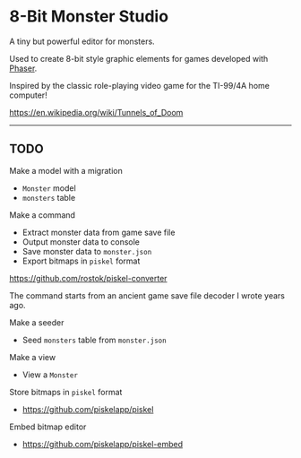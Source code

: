 # 8-Bit Monster Studio

A tiny but powerful editor for monsters.

Used to create 8-bit style graphic elements for games developed with [Phaser](https://phaser.io/).

Inspired by the classic role-playing video game for the TI-99/4A home computer!

<https://en.wikipedia.org/wiki/Tunnels_of_Doom>

---

## TODO

Make a model with a migration

* `Monster` model
* `monsters` table

Make a command

* Extract monster data from game save file
* Output monster data to console
* Save monster data to `monster.json`
* Export bitmaps in `piskel` format

<https://github.com/rostok/piskel-converter>

The command starts from an ancient game save file decoder I wrote years ago.

Make a seeder

* Seed `monsters` table from `monster.json`

Make a view

* View a `Monster`

Store bitmaps in `piskel` format

* <https://github.com/piskelapp/piskel>

Embed bitmap editor

* <https://github.com/piskelapp/piskel-embed>

